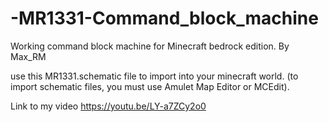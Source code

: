# -MR1331-Command_block_machine
Working command block machine for Minecraft bedrock edition. By Max_RM 

use this MR1331.schematic file to import into your minecraft world. (to import schematic files, you must use Amulet Map Editor or MCEdit).

Link to my video https://youtu.be/LY-a7ZCy2o0
